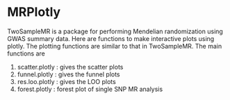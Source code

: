 # MRPlotly

TwoSampleMR is a package for performing Mendelian randomization using GWAS summary data. Here are functions to make interactive plots using plotly. 
The plotting functions are similar to that in TwoSampleMR. The main functions are 

1. scatter.plotly : gives the scatter plots
2. funnel.plotly : gives the funnel plots
3. res.loo.plotly : gives the LOO plots
4. forest.plotly : forest plot of single SNP MR analysis
